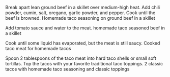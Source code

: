 Break apart lean ground beef in a skillet over medium-high heat.
Add chili powder, cumin, salt, oregano, garlic powder, and pepper.
Cook until the beef is browned.
Homemade taco seasoning on ground beef in a skillet

Add tomato sauce and water to the meat.
homemade taco seasoned beef in a skillet

Cook until some liquid has evaporated, but the meat is still saucy.
Cooked taco meat for homemade tacos

Spoon 2 tablespoons of the taco meat into hard taco shells or small soft tortillas.
Top the tacos with your favorite traditional taco toppings.
2 classic tacos with homemade taco seasoning and classic toppings

